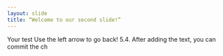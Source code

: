 ```yaml
---
layout: slide
title: “Welcome to our second slide!”
---
```

Your test
Use the left arrow to go back!
5.4. After adding the text, you can commit the ch
